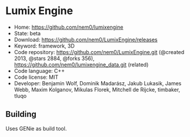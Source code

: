 # Lumix Engine

- Home: https://github.com/nem0/lumixengine
- State: beta
- Download: https://github.com/nem0/LumixEngine/releases
- Keyword: framework, 3D
- Code repository: https://github.com/nem0/LumixEngine.git (@created 2013, @stars 2884, @forks 356), https://github.com/nem0/lumixengine_data.git (related)
- Code language: C++
- Code license: MIT
- Developer: Benjamin Wolf, Dominik Madarász, Jakub Lukasik, James Webb, Maxim Kolganov, Mikulas Florek, Mitchell de Rijcke, timbaker, tluqo

## Building

Uses GENie as build tool.

